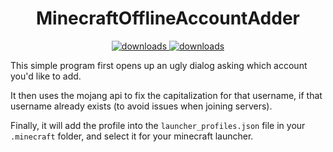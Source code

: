<h1 align="center">MinecraftOfflineAccountAdder</h1>

<p align="center">
  <a href="https://github.com/biscuut/MinecraftOfflineAccountAdder/releases">
    <img alt="downloads" src="https://img.shields.io/github/v/release/biscuut/MinecraftOfflineAccountAdder?color=ff5555" target="_blank" />
  </a>
    <a href="https://github.com/biscuut/MinecraftOfflineAccountAdder/releases">
      <img alt="downloads" src="https://img.shields.io/github/downloads/biscuut/MinecraftOfflineAccountAdder/total?color=ff5555" target="_blank" />
    </a>
</p>

This simple program first opens up an ugly dialog asking which account you'd like to add.

It then uses the mojang api to fix the capitalization for that username, if that username already exists (to avoid issues when joining servers). 

Finally, it will add the profile into the `launcher_profiles.json` file in your `.minecraft` folder, and select it for your minecraft launcher.